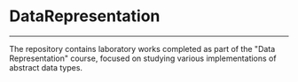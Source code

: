 # DataRepresentation
---
The repository contains laboratory works completed as part of the "Data Representation" course, focused on studying various implementations of abstract data types.
